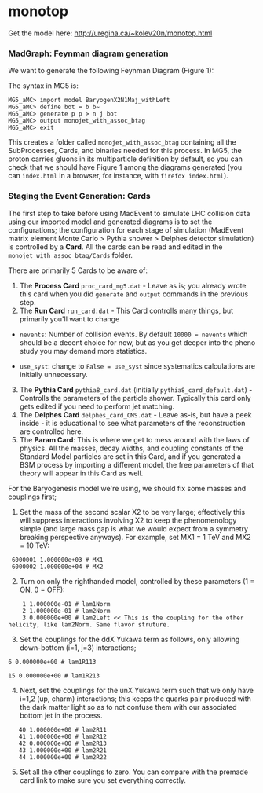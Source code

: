 # monotop
Get the model here:
http://uregina.ca/~kolev20n/monotop.html

### MadGraph: Feynman diagram generation

We want to generate the following Feynman Diagram (Figure 1):


The syntax in MG5 is:
```
MG5_aMC> import model BaryogenX2N1Maj_withLeft
MG5_aMC> define bot = b b~
MG5_aMC> generate p p > n j bot
MG5_aMC> output monojet_with_assoc_btag
MG5_aMC> exit
```

This creates a folder called `monojet_with_assoc_btag` containing all the SubProcesses, Cards, and binaries needed for this process. In MG5, the proton carries gluons in its multiparticle definition by default, so you can check that we should have Figure 1 among the diagrams generated (you can `index.html` in a browser, for instance, with `firefox index.html`).


### Staging the Event Generation: Cards
The first step to take before using MadEvent to simulate LHC collision data using our imported model and generated diagrams is to set the configurations; the configuration for each stage of simulation (MadEvent matrix element Monte Carlo > Pythia shower > Delphes detector simulation) is controlled by a __Card__. All the cards can be read and edited in the `monojet_with_assoc_btag/Cards` folder.

There are primarily 5 Cards to be aware of:

1. The __Process Card__ `proc_card_mg5.dat` - Leave as is; you already wrote this card when you did `generate` and `output` commands in the previous step.
2. The __Run Card__ `run_card.dat` - This Card controlls many things, but primarily you'll want to change

*  `nevents`: Number of collision events. By default `10000 = nevents` which should be a decent choice for now, but as you get deeper into the pheno study you may demand more statistics.

*  `use_syst`: change to `False = use_syst` since systematics calculations are initially unnecessary.

3. The __Pythia Card__ `pythia8_card.dat` (initially `pythia8_card_default.dat`) - Controlls the parameters of the particle shower. Typically this card only gets edited if you need to perform jet matching.
4. The __Delphes Card__ `delphes_card_CMS.dat` - Leave as-is, but have a peek inside - it is educational to see what parameters of the reconstruction are controlled here.
5. The __Param Card__: This is where we get to mess around with the laws of physics. All the masses, decay widths, and coupling constants of the Standard Model particles are set in this Card, and if you generated a BSM process by importing a different model, the free parameters of that theory will appear in this Card as well.

For the Baryogenesis model we're using, we should fix some masses and couplings first;

1. Set the mass of the second scalar X2 to be very large; effectively this will suppress interactions involving X2 to keep the phenomenology simple (and large mass gap is what we would expect from a symmetry breaking perspective anyways). For example, set MX1 = 1 TeV and MX2 = 10 TeV:

```
 6000001 1.000000e+03 # MX1
 6000002 1.000000e+04 # MX2
```
2. Turn on only the righthanded model, controlled by these parameters (1 = ON, 0 = OFF):

```
    1 1.000000e-01 # lam1Norm
    2 1.000000e-01 # lam2Norm
    3 0.000000e+00 # lam2Left << This is the coupling for the other helicity, like lam2Norm. Same flavor struture.
```


3. Set the couplings for the ddX Yukawa term as follows, only allowing down-bottom (i=1, j=3) interactions;

```
6 0.000000e+00 # lam1R113
```
```
15 0.000000e+00 # lam1R213
```
4. Next, set the couplings for the unX Yukawa term such that we only have i=1,2 (up, charm) interactions; this keeps the quarks pair produced with the dark matter light so as to not confuse them with our associated bottom jet in the process.
```
   40 1.000000e+00 # lam2R11
   41 1.000000e+00 # lam2R12
   42 0.000000e+00 # lam2R13
   43 1.000000e+00 # lam2R21
   44 1.000000e+00 # lam2R22
```

5. Set all the other couplings to zero. You can compare with the premade card link to make sure you set everything correctly.
